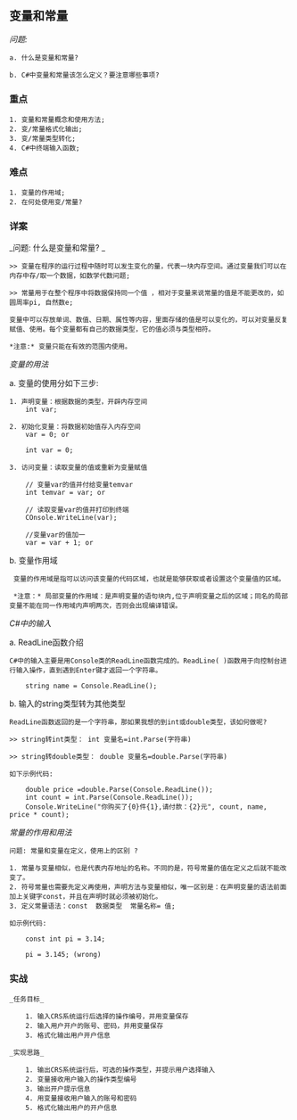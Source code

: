 ## 变量和常量

*问题:*
	
	a. 什么是变量和常量?
	
	b. C#中变量和常量该怎么定义？要注意哪些事项?

### 重点

    1. 变量和常量概念和使用方法;
    2. 变/常量格式化输出;
    3. 变/常量类型转化;
    4. C#中终端输入函数;

### 难点

    1. 变量的作用域;
    2. 在何处使用变/常量?

### 详案

_问题: 什么是变量和常量? _

    >> 变量在程序的运行过程中随时可以发生变化的量，代表一块内存空间。通过变量我们可以在内存中存/取一个数据，如数学代数问题;
    
    >> 常量用于在整个程序中将数据保持同一个值 ，相对于变量来说常量的值是不能更改的，如圆周率pi, 自然数e;
    
    变量中可以存放单词、数值、日期、属性等内容，里面存储的值是可以变化的，可以对变量反复赋值、使用。每个变量都有自己的数据类型，它的值必须与类型相符。

    *注意:* 变量只能在有效的范围内使用。


_变量的用法_

a. 变量的使用分如下三步:
    
    1. 声明变量：根据数据的类型，开辟内存空间 
        int var;
        
    2. 初始化变量：将数据初始值存入内存空间 
        var = 0; or 
        
        int var = 0;
        
    3. 访问变量：读取变量的值或重新为变量赋值
    
        // 变量var的值并付给变量temvar
        int temvar = var; or
        
        // 读取变量var的值并打印到终端
        COnsole.WriteLine(var);
        
        //变量var的值加一
        var = var + 1; or
        
b. 变量作用域

     变量的作用域是指可以访问该变量的代码区域，也就是能够获取或者设置这个变量值的区域。
     
     *注意：* 局部变量的作用域：是声明变量的语句块内,位于声明变量之后的区域；同名的局部变量不能在同一作用域内声明两次，否则会出现编译错误。

_C#中的输入_

a. ReadLine函数介绍

    C#中的输入主要是用Console类的ReadLine函数完成的。ReadLine( )函数用于向控制台进行输入操作，直到遇到Enter键才返回一个字符串。
    
        string name = Console.ReadLine();
        
b.  输入的string类型转为其他类型   

    ReadLine函数返回的是一个字符串，那如果我想的到int或double类型，该如何做呢?
    
    >> string转int类型： int 变量名=int.Parse(字符串)
    
    >> string转double类型： double 变量名=double.Parse(字符串)
    
    如下示例代码:
    
        double price =double.Parse(Console.ReadLine());
        int count = int.Parse(Console.ReadLine());
        Console.WriteLine("你购买了{0}件{1},请付款：{2}元", count, name, price * count);



_常量的作用和用法_

    问题: 常量和变量在定义，使用上的区别 ?
    
    1. 常量与变量相似，也是代表内存地址的名称。不同的是，符号常量的值在定义之后就不能改变了。
    2. 符号常量也需要先定义再使用，声明方法与变量相似，唯一区别是：在声明变量的语法前面加上关键字const，并且在声明时就必须被初始化。
    3. 定义常量语法：const  数据类型  常量名称= 值;

    如示例代码:
    
        const int pi = 3.14;
        
        pi = 3.145; (wrong)

### 实战  

    _任务目标_
    
        1. 输入CRS系统运行后选择的操作编号，并用变量保存
        2. 输入用户开户的账号、密码，并用变量保存
        3. 格式化输出用户开户信息
        
    _实现思路_
    
        1. 输出CRS系统运行后，可选的操作类型，并提示用户选择输入
        2. 变量接收用户输入的操作类型编号
        3. 输出开户提示信息
        4. 用变量接收用户输入的账号和密码
        5. 格式化输出用户的开户信息



